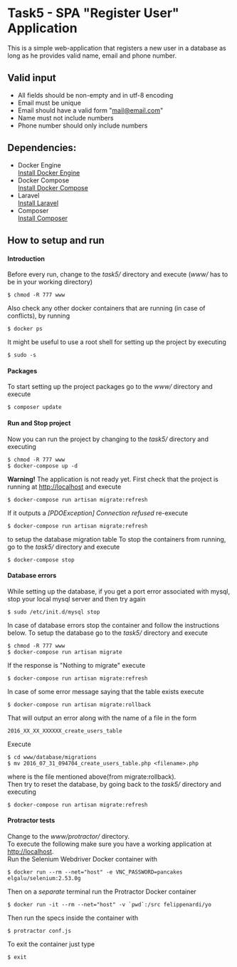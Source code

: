 # Task5 - SPA "Register User" Application

This is a simple web-application that registers a new user in a database
as long as he provides valid name, email and phone number.

## Valid input
  - All fields should be non-empty and in utf-8 encoding
  - Email must be unique
  - Email should have a valid form "mail@email.com"
  - Name must not include numbers
  - Phone number should only include numbers

## Dependencies:
  - Docker Engine  
    [Install Docker Engine](https://docs.docker.com/engine/installation/)
  - Docker Compose  
    [Install Docker Compose](https://docs.docker.com/compose/install/)
  - Laravel  
    [Install Laravel](https://laravel.com/docs/5.2/installation)
  - Composer  
    [Install Composer](https://getcomposer.org/doc/00-intro.md)

## How to setup and run
#### Introduction
Before every run, change to the *task5/* directory and execute (*www/* has to be in your working directory)
```
$ chmod -R 777 www
```
Also check any other docker containers that are running (in case of conflicts), by running
```
$ docker ps
```
It might be useful to use a root shell for setting up the project by executing
```
$ sudo -s
```
#### Packages
To start setting up the project packages go to the *www/* directory and execute
```
$ composer update
```
#### Run and Stop project
Now you can run the project by changing to the *task5/* directory and executing
```
$ chmod -R 777 www
$ docker-compose up -d
```
**Warning!** The application is not ready yet. First check that the project is running at [http://localhost](http://localhost) and execute
```
$ docker-compose run artisan migrate:refresh
```
If it outputs a *[PDOException] Connection refused* re-execute
```
$ docker-compose run artisan migrate:refresh
```
to setup the database migration table
To stop the containers from running, go to the *task5/* directory and execute
```
$ docker-compose stop
```
#### Database errors
While setting up the database, if you get a port error associated with mysql, stop your local mysql server and then try again
```
$ sudo /etc/init.d/mysql stop
```
In case of database errors stop the container and follow the instructions below.
To setup the database go to the *task5/* directory and execute
```
$ chmod -R 777 www
$ docker-compose run artisan migrate
```
If the response is "Nothing to migrate" execute
```
$ docker-compose run artisan migrate:refresh
```
In case of some error message saying that the table exists execute
```
$ docker-compose run artisan migrate:rollback
```
That will output an error along with the name of a file <filename> in the form  
```
2016_XX_XX_XXXXXX_create_users_table
```
Execute
```
$ cd www/database/migrations
$ mv 2016_07_31_094704_create_users_table.php <filename>.php
```
where <filename> is the file mentioned above(from migrate:rollback).  
Then try to reset the database, by going back to the *task5/* directory and executing
```
$ docker-compose run artisan migrate:refresh
```
#### Protractor tests
Change to the *www/protractor/* directory.  
To execute the following make sure you have a working application at [http://localhost](http://localhost).  
Run the Selenium Webdriver Docker container with
```
$ docker run --rm --net="host" -e VNC_PASSWORD=pancakes elgalu/selenium:2.53.0g
```
Then on a *separate* terminal run the Protractor Docker container  
```
$ docker run -it --rm --net="host" -v `pwd`:/src felippenardi/yo
```
Then run the specs inside the container with
```
$ protractor conf.js
```
To exit the container just type
```
$ exit
```
